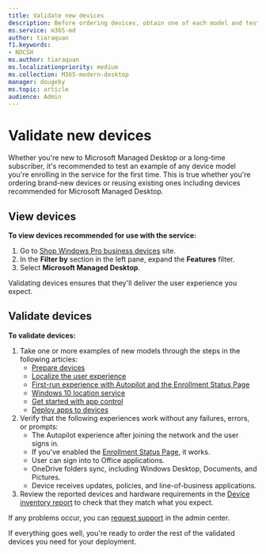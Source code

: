 ```yaml
---
title: Validate new devices
description: Before ordering devices, obtain one of each model and test it
ms.service: m365-md
author: tiaraquan
f1.keywords:
- NOCSH
ms.author: tiaraquan
ms.localizationpriority: medium
ms.collection: M365-modern-desktop
manager: dougeby
ms.topic: article
audience: Admin
---
```


# Validate new devices

Whether you're new to Microsoft Managed Desktop or a long-time subscriber, it's recommended to test an example of any device model you're enrolling in the service for the first time. This is true whether you're ordering brand-new devices or reusing existing ones including devices recommended for Microsoft Managed Desktop.

## View devices

**To view devices recommended for use with the service:**

1. Go to [Shop Windows Pro business devices](https://www.microsoft.com/windowsforbusiness/view-all-devices) site.
1. In the **Filter by** section in the left pane, expand the **Features** filter.
1. Select **Microsoft Managed Desktop**.

Validating devices ensures that they'll deliver the user experience you expect.

## Validate devices

**To validate devices:**

1. Take one or more examples of new models through the steps in the following articles:
    - [Prepare devices](../prepare/prepare-devices-for-registration.md)
    - [Localize the user experience](../deploy/localization.md)
    - [First-run experience with Autopilot and the Enrollment Status Page](../deploy/esp-first-run.md)
    - [Windows 10 location service](../deploy/device-location.md)
    - [Get started with app control](../deploy/initial-app-deployment-with-app-control.md)
    - [Deploy apps to devices](../deploy/deploy-apps.md)
2. Verify that the following experiences work without any failures, errors, or prompts:
    - The Autopilot experience after joining the network and the user signs in.
    - If you've enabled the [Enrollment Status Page](../deploy/esp-first-run.md), it works.
    - User can sign into to Office applications.
    - OneDrive folders sync, including Windows Desktop, Documents, and Pictures.
    - Device receives updates, policies, and line-of-business applications.
3. Review the reported devices and hardware requirements in the [Device inventory report](../operate/device-inventory-report.md) to check that they match what you expect.

If any problems occur, you can [request support](../operate/support-request.md) in the admin center.

If everything goes well, you're ready to order the rest of the validated devices you need for your deployment.

